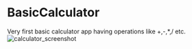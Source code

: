 # BasicCalculator
Very first basic calculator app having operations like +,-,*,/ etc.
![calculator_screenshot](https://user-images.githubusercontent.com/22737933/27419932-109d8294-5741-11e7-86cf-63ea72bd3ca8.jpeg)
